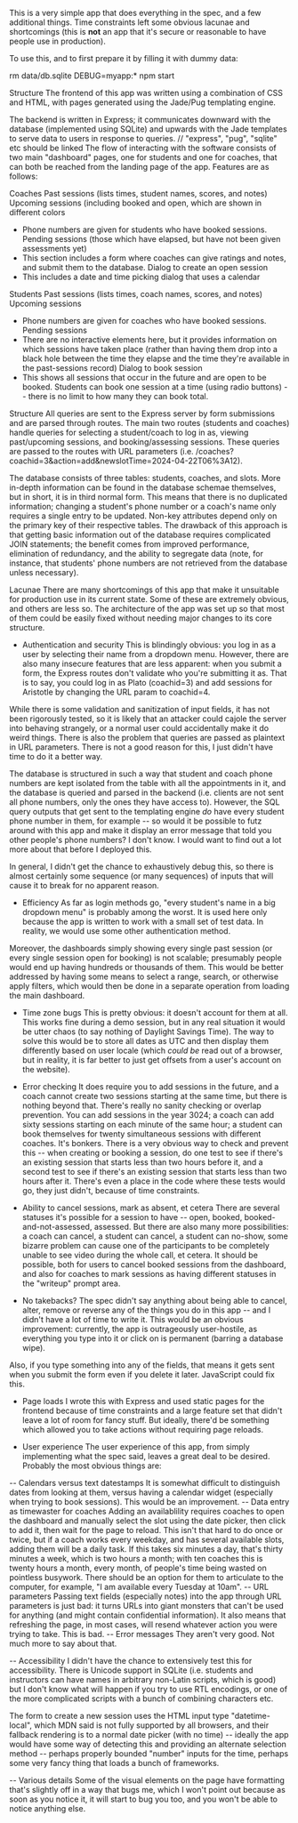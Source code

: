 This is a very simple app that does everything in the spec, and a few additional things. Time constraints left some obvious lacunae and shortcomings (this is **not** an app that it's secure or reasonable to have people use in production).

To use this, and to first prepare it by filling it with dummy data:

rm data/db.sqlite
DEBUG=myapp:* npm start

Structure
The frontend of this app was written using a combination of CSS and HTML, with pages generated using the Jade/Pug templating engine.

The backend is written in Express; it communicates downward with the database (implemented using SQLite) and upwards with the Jade templates to serve data to users in response to queries.
// "express", "pug", "sqlite" etc should be linked
The flow of interacting with the software consists of two main "dashboard" pages, one for students and one for coaches, that can both be reached from the landing page of the app. Features are as follows:

Coaches
Past sessions (lists times, student names, scores, and notes)
Upcoming sessions (including booked and open, which are shown in different colors
- Phone numbers are given for students who have booked sessions.
Pending sessions (those which have elapsed, but have not been given assessments yet)
- This section includes a form where coaches can give ratings and notes, and submit them to the database.
Dialog to create an open session
- This includes a date and time picking dialog that uses a calendar

Students
Past sessions (lists times, coach names, scores, and notes)
Upcoming sessions
- Phone numbers are given for coaches who have booked sessions.
Pending sessions
- There are no interactive elements here, but it provides information on which sessions have taken place (rather than having them drop into a black hole between the time they elapse and the time they're available in the past-sessions record)
Dialog to book session
- This shows all sessions that occur in the future and are open to be booked. Students can book one session at a time (using radio buttons) -- there is no limit to how many they can book total.

Structure
All queries are sent to the Express server by form submissions and are parsed through routes. The main two routes (students and coaches) handle queries for selecting a student/coach to log in as, viewing past/upcoming sessions, and booking/assessing sessions. These queries are passed to the routes with URL parameters (i.e. /coaches?coachid=3&action=add&newslotTime=2024-04-22T06%3A12).

The database consists of three tables: students, coaches, and slots. More in-depth information can be found in the database schemae themselves, but in short, it is in third normal form. This means that there is no duplicated information; changing a student's phone number or a coach's name only requires a single entry to be updated. Non-key attributes depend only on the primary key of their respective tables. The drawback of this approach is that getting basic information out of the database requires complicated JOIN statements; the benefit comes from improved performance, elimination of redundancy, and the ability to segregate data (note, for instance, that students' phone numbers are not retrieved from the database unless necessary).

Lacunae
There are many shortcomings of this app that make it unsuitable for production use in its current state. Some of these are extremely obvious, and others are less so. The architecture of the app was set up so that most of them could be easily fixed without needing major changes to its core structure.

- Authentication and security
This is blindingly obvious: you log in as a user by selecting their name from a dropdown menu. However, there are also many insecure features that are less apparent: when you submit a form, the Express routes don't validate who you're submitting it as. That is to say, you could log in as Plato (coachid=3) and add sessions for Aristotle by changing the URL param to coachid=4.

While there is some validation and sanitization of input fields, it has not been rigorously tested, so it is likely that an attacker could cajole the server into behaving strangely, or a normal user could accidentally make it do weird things. There is also the problem that queries are passed as plaintext in URL parameters. There is not a good reason for this, I just didn't have time to do it a better way.

The database is structured in such a way that student and coach phone numbers are kept isolated from the table with all the appointments in it, and the database is queried and parsed in the backend (i.e. clients are not sent all phone numbers, only the ones they have access to). However, the SQL query outputs that get sent to the templating engine *do* have every student phone number in them, for example -- so would it be possible to futz around with this app and make it display an error message that told you other people's phone numbers? I don't know. I would want to find out a lot more about that before I deployed this.

In general, I didn't get the chance to exhaustively debug this, so there is almost certainly some sequence (or many sequences) of inputs that will cause it to break for no apparent reason.

- Efficiency
As far as login methods go, "every student's name in a big dropdown menu" is probably among the worst. It is used here only because the app is written to work with a small set of test data. In reality, we would use some other authentication method.

Moreover, the dashboards simply showing every single past session (or every single session open for booking) is not scalable; presumably people would end up having hundreds or thousands of them. This would be better addressed by having some means to select a range, search, or otherwise apply filters, which would then be done in a separate operation from loading the main dashboard.

- Time zone bugs
This is pretty obvious: it doesn't account for them at all. This works fine during a demo session, but in any real situation it would be utter chaos (to say nothing of Daylight Savings Time). The way to solve this would be to store all dates as UTC and then display them differently based on user locale (which *could be* read out of a browser, but in reality, it is far better to just get offsets from a user's account on the website).

- Error checking
It does require you to add sessions in the future, and a coach cannot create two sessions starting at the same time, but there is nothing beyond that. There's really no sanity checking or overlap prevention. You can add sessions in the year 3024; a coach can add sixty sessions starting on each minute of the same hour; a student can book themselves for twenty simultaneous sessions with different coaches. It's bonkers. There is a very obvious way to check and prevent this -- when creating or booking a session, do one test to see if there's an existing session that starts less than two hours before it, and a second test to see if there's an existing session that starts less than two hours after it. There's even a place in the code where these tests would go, they just didn't, because of time constraints. 

- Ability to cancel sessions, mark as absent, et cetera
There are several statuses it's possible for a session to have -- open, booked, booked-and-not-assessed, assessed. But there are also many more possibilities: a coach can cancel, a student can cancel, a student can no-show, some bizarre problem can cause one of the participants to be completely unable to see video during the whole call, et cetera. It should be possible, both for users to cancel booked sessions from the dashboard, and also for coaches to mark sessions as having different statuses in the "writeup" prompt area.

- No takebacks?
The spec didn't say anything about being able to cancel, alter, remove or reverse any of the things you do in this app -- and I didn't have a lot of time to write it. This would be an obvious improvement: currently, the app is outrageously user-hostile, as everything you type into it or click on is permanent (barring a database wipe).

Also, if you type something into any of the fields, that means it gets sent when you submit the form even if you delete it later. JavaScript could fix this.

- Page loads
I wrote this with Express and used static pages for the frontend because of time constraints and a large feature set that didn't leave a lot of room for fancy stuff. But ideally, there'd be something which allowed you to take actions without requiring page reloads.

- User experience
The user experience of this app, from simply implementing what the spec said, leaves a great deal to be desired. Probably the most obvious things are:

-- Calendars versus text datestamps
It is somewhat difficult to distinguish dates from looking at them, versus having a calendar widget (especially when trying to book sessions). This would be an improvement.
-- Data entry as timewaster for coaches
Adding an availablility requires coaches to open the dashboard and manually select the slot using the date picker, then click to add it, then wait for the page to reload. This isn't that hard to do once or twice, but if a coach works every weekday, and has several available slots, adding them will be a daily task. If this takes six minutes a day, that's thirty minutes a week, which is two hours a month; with ten coaches this is twenty hours a month, every month, of people's time being wasted on pointless busywork. There should be an option for them to articulate to the computer, for example, "I am available every Tuesday at 10am".
-- URL parameters
Passing text fields (especially notes) into the app through URL parameters is just bad: it turns URLs into giant monsters that can't be used for anything (and might contain confidential information). It also means that refreshing the page, in most cases, will resend whatever action you were trying to take. This is bad.
-- Error messages
They aren't very good. Not much more to say about that.

-- Accessibility
I didn't have the chance to extensively test this for accessibility. There is Unicode support in SQLite (i.e. students and instructors can have names in arbitrary non-Latin scripts, which is good) but I don't know what will happen if you try to use RTL encodings, or one of the more complicated scripts with a bunch of combining characters etc.

The form to create a new session uses the HTML input type "datetime-local", which MDN said is not fully supported by all browsers, and their fallback rendering is to a normal date picker (with no time) -- ideally the app would have some way of detecting this and providing an alternate selection method -- perhaps properly bounded "number" inputs for the time, perhaps some very fancy thing that loads a bunch of frameworks.

-- Various details
Some of the visual elements on the page have formatting that's slightly off in a way that bugs me, which I won't point out because as soon as you notice it, it will start to bug you too, and you won't be able to notice anything else.